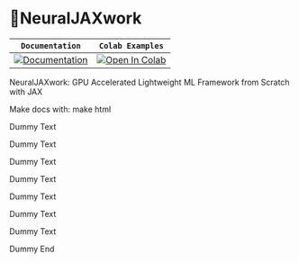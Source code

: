 # 🐇NeuralJAXwork

| **`Documentation`**                                                                              | `Colab Examples`                                                                                                                                                                     |
| -------------------------------------------------------------------------------------------------------- | -------------------------------------------------------------------------------------------------------------------------------------------------------------------------------------- |
| [![Documentation](https://img.shields.io/badge/api-reference-blue.svg)](https://rgs2151.github.io/NeuralJAXwork/) | [![Open In Colab](https://colab.research.google.com/assets/colab-badge.svg)](https://colab.research.google.com/github/googlecolab/colabtools/blob/master/notebooks/colab-github-demo.ipynb) |

NeuralJAXwork: GPU Accelerated Lightweight ML Framework from Scratch with JAX

Make docs with: make html

Dummy Text

Dummy Text

Dummy Text

Dummy Text

Dummy Text

Dummy Text

Dummy Text

Dummy End
